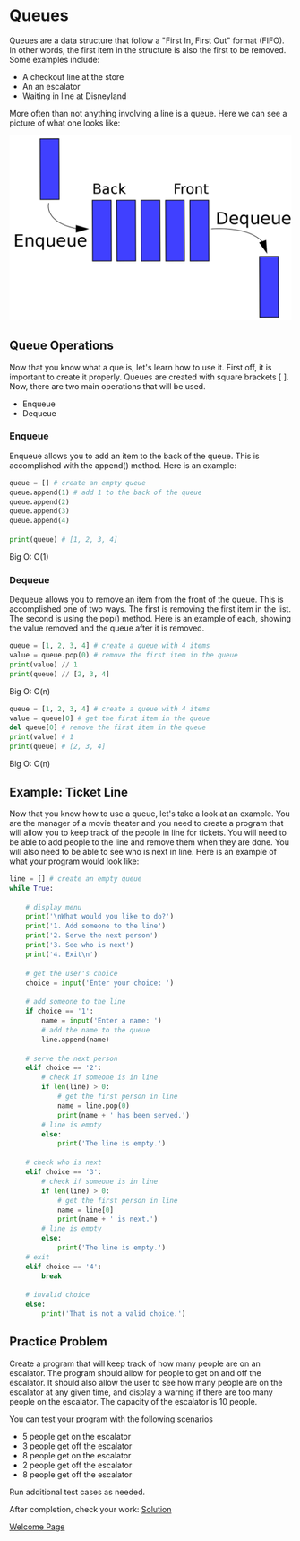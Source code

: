 # Queues
Queues are a data structure that follow a "First In, First Out" format (FIFO). In other words, the first item in the structure is also the first to be removed. Some examples include:
- A checkout line at the store
- An an escalator
- Waiting in line at Disneyland

More often than not anything involving a line is a queue. Here we can see a picture of what one looks like:

[provide a picture of a queue]:<>
![Que Example](queue.png)

## Queue Operations
Now that you know what a que is, let's learn how to use it. First off, it is important to create it properly. Queues are created with square brackets [ ]. Now, there are two main operations that will be used.
- Enqueue
- Dequeue

### Enqueue
Enqueue allows you to add an item to the back of the queue. This is accomplished with the append() method. Here is an example:

```python
queue = [] # create an empty queue
queue.append(1) # add 1 to the back of the queue
queue.append(2)
queue.append(3)
queue.append(4)

print(queue) # [1, 2, 3, 4]
```
Big O: O(1)

### Dequeue
Dequeue allows you to remove an item from the front of the queue. This is accomplished one of two ways. The first is removing the first item in the list. The second is using the pop() method. Here is an example of each, showing the value removed and the queue after it is removed.

```python
queue = [1, 2, 3, 4] # create a queue with 4 items
value = queue.pop(0) # remove the first item in the queue
print(value) // 1
print(queue) // [2, 3, 4]
```
Big O: O(n)

```python
queue = [1, 2, 3, 4] # create a queue with 4 items
value = queue[0] # get the first item in the queue
del queue[0] # remove the first item in the queue
print(value) # 1
print(queue) # [2, 3, 4]
```
Big O: O(n)

## Example: Ticket Line
Now that you know how to use a queue, let's take a look at an example. You are the manager of a movie theater and you need to create a program that will allow you to keep track of the people in line for tickets. You will need to be able to add people to the line and remove them when they are done. You will also need to be able to see who is next in line. Here is an example of what your program would look like:

```python
line = [] # create an empty queue
while True:

    # display menu
    print('\nWhat would you like to do?')
    print('1. Add someone to the line')
    print('2. Serve the next person')
    print('3. See who is next')
    print('4. Exit\n')

    # get the user's choice
    choice = input('Enter your choice: ') 

    # add someone to the line
    if choice == '1': 
        name = input('Enter a name: ')
        # add the name to the queue 
        line.append(name) 

    # serve the next person
    elif choice == '2': 
        # check if someone is in line
        if len(line) > 0: 
            # get the first person in line
            name = line.pop(0) 
            print(name + ' has been served.') 
        # line is empty
        else:
            print('The line is empty.')

    # check who is next
    elif choice == '3':
        # check if someone is in line
        if len(line) > 0:
            # get the first person in line
            name = line[0] 
            print(name + ' is next.')
        # line is empty
        else:
            print('The line is empty.')
    # exit
    elif choice == '4': 
        break 

    # invalid choice
    else: 
        print('That is not a valid choice.')
```

## Practice Problem
Create a program that will keep track of how many people are on an escalator. The program should allow for people to get on and off the escalator. It should also allow the user to see how many people are on the escalator at any given time, and display a warning if there are too many people on the escalator. The capacity of the escalator is 10 people.

You can test your program with the following scenarios
- 5 people get on the escalator
- 3 people get off the escalator
- 8 people get on the escalator
- 2 people get off the escalator
- 8 people get off the escalator

Run additional test cases as needed.

After completion, check your work: [Solution](4-queues.py)

[Welcome Page](0-welcome.md)
